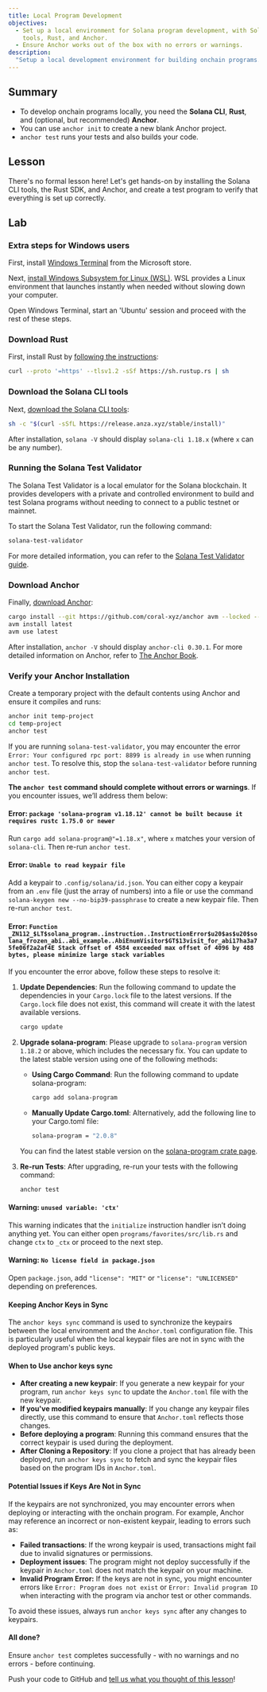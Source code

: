 ```yaml
---
title: Local Program Development
objectives:
  - Set up a local environment for Solana program development, with Solana CLI
    tools, Rust, and Anchor.
  - Ensure Anchor works out of the box with no errors or warnings.
description:
  "Setup a local development environment for building onchain programs."
---
```


## Summary

- To develop onchain programs locally, you need the **Solana CLI**, **Rust**,
  and (optional, but recommended) **Anchor**.
- You can use `anchor init` to create a new blank Anchor project.
- `anchor test` runs your tests and also builds your code.

## Lesson

There's no formal lesson here! Let's get hands-on by installing the Solana CLI
tools, the Rust SDK, and Anchor, and create a test program to verify that
everything is set up correctly.

## Lab

### Extra steps for Windows users

First, install
[Windows Terminal](https://apps.microsoft.com/detail/9N0DX20HK701) from the
Microsoft store.

Next,
[install Windows Subsystem for Linux (WSL)](https://learn.microsoft.com/en-us/windows/wsl/install).
WSL provides a Linux environment that launches instantly when needed without
slowing down your computer.

Open Windows Terminal, start an 'Ubuntu' session and proceed with the rest of
these steps.

### Download Rust

First, install Rust by
[following the instructions](https://www.rust-lang.org/tools/install):

```bash
curl --proto '=https' --tlsv1.2 -sSf https://sh.rustup.rs | sh
```

### Download the Solana CLI tools

Next,
[download the Solana CLI tools](https://docs.solana.com/cli/install-solana-cli-tools):

```bash
sh -c "$(curl -sSfL https://release.anza.xyz/stable/install)"
```

After installation, `solana -V` should display `solana-cli 1.18.x` (where `x`
can be any number).

### Running the Solana Test Validator

The Solana Test Validator is a local emulator for the Solana blockchain. It
provides developers with a private and controlled environment to build and test
Solana programs without needing to connect to a public testnet or mainnet.

To start the Solana Test Validator, run the following command:

```bash
solana-test-validator
```

For more detailed information, you can refer to the
[Solana Test Validator guide](https://solana.com/developers/guides/getstarted/solana-test-validator).

### Download Anchor

Finally, [download Anchor](https://www.anchor-lang.com/docs/installation):

```bash
cargo install --git https://github.com/coral-xyz/anchor avm --locked --force
avm install latest
avm use latest
```

After installation, `anchor -V` should display `anchor-cli 0.30.1`. For more
detailed information on Anchor, refer to
[The Anchor Book](https://book.anchor-lang.com).

### Verify your Anchor Installation

Create a temporary project with the default contents using Anchor and ensure it
compiles and runs:

```bash
anchor init temp-project
cd temp-project
anchor test
```

If you are running `solana-test-validator`, you may encounter the error
`Error: Your configured rpc port: 8899 is already in use` when running
`anchor test`. To resolve this, stop the `solana-test-validator` before running
`anchor test`.

**The `anchor test` command should complete without errors or warnings**. If you
encounter issues, we’ll address them below:

#### Error: `package 'solana-program v1.18.12' cannot be built because it requires rustc 1.75.0 or newer`

Run `cargo add solana-program@"=1.18.x"`, where `x` matches your version of
`solana-cli`. Then re-run `anchor test`.

#### Error: `Unable to read keypair file`

Add a keypair to `.config/solana/id.json`. You can either copy a keypair from an
`.env` file (just the array of numbers) into a file or use the command
`solana-keygen new --no-bip39-passphrase` to create a new keypair file. Then
re-run `anchor test`.

#### Error: `Function _ZN112_$LT$solana_program..instruction..InstructionError$u20$as$u20$solana_frozen_abi..abi_example..AbiEnumVisitor$GT$13visit_for_abi17ha3a75fe06f2a2af4E Stack offset of 4584 exceeded max offset of 4096 by 488 bytes, please minimize large stack variables`

If you encounter the error above, follow these steps to resolve it:

1. **Update Dependencies**: Run the following command to update the dependencies
   in your `Cargo.lock` file to the latest versions. If the `Cargo.lock` file
   does not exist, this command will create it with the latest available
   versions.

   ```bash
   cargo update
   ```

2. **Upgrade solana-program**: Please upgrade to `solana-program` version
   `1.18.2` or above, which includes the necessary fix. You can update to the
   latest stable version using one of the following methods:

   - **Using Cargo Command**: Run the following command to update
     solana-program:

     ```bash
     cargo add solana-program
     ```

   - **Manually Update Cargo.toml**: Alternatively, add the following line to
     your Cargo.toml file:

     ```bash
     solana-program = "2.0.8"
     ```

   You can find the latest stable version on the
   [solana-program crate page](https://crates.io/crates/solana-program).

3. **Re-run Tests**: After upgrading, re-run your tests with the following
   command:

   ```bash
   anchor test
   ```

#### Warning: `unused variable: 'ctx'`

This warning indicates that the `initialize` instruction handler isn’t doing
anything yet. You can either open `programs/favorites/src/lib.rs` and change
`ctx` to `_ctx` or proceed to the next step.

#### Warning: `No license field in package.json`

Open `package.json`, add `"license": "MIT"` or `"license": "UNLICENSED"`
depending on preferences.

#### Keeping Anchor Keys in Sync

The `anchor keys sync` command is used to synchronize the keypairs between the
local environment and the `Anchor.toml` configuration file. This is particularly
useful when the local keypair files are not in sync with the deployed program's
public keys.

#### When to Use anchor keys sync

- **After creating a new keypair**: If you generate a new keypair for your
  program, run `anchor keys sync` to update the `Anchor.toml` file with the new
  keypair.
- **If you've modified keypairs manually**: If you change any keypair files
  directly, use this command to ensure that `Anchor.toml` reflects those
  changes.
- **Before deploying a program**: Running this command ensures that the correct
  keypair is used during the deployment.
- **After Cloning a Repository**: If you clone a project that has already been
  deployed, run `anchor keys sync` to fetch and sync the keypair files based on
  the program IDs in `Anchor.toml`.

#### Potential Issues if Keys Are Not in Sync

If the keypairs are not synchronized, you may encounter errors when deploying or
interacting with the onchain program. For example, Anchor may reference an
incorrect or non-existent keypair, leading to errors such as:

- **Failed transactions**: If the wrong keypair is used, transactions might fail
  due to invalid signatures or permissions.
- **Deployment issues**: The program might not deploy successfully if the
  keypair in `Anchor.toml` does not match the keypair on your machine.
- **Invalid Program Error:** If the keys are not in sync, you might encounter
  errors like `Error: Program does not exist` or `Error: Invalid program ID`
  when interacting with the program via anchor test or other commands.

To avoid these issues, always run `anchor keys sync` after any changes to
keypairs.

#### All done?

Ensure `anchor test` completes successfully - with no warnings and no errors -
before continuing.

<Callout type="success" title="Completed the lab?">

Push your code to GitHub and
[tell us what you thought of this lesson](https://form.typeform.com/to/IPH0UGz7#answers-lesson=aa0b56d6-02a9-4b36-95c0-a817e2c5b19d)!
</Callout>
